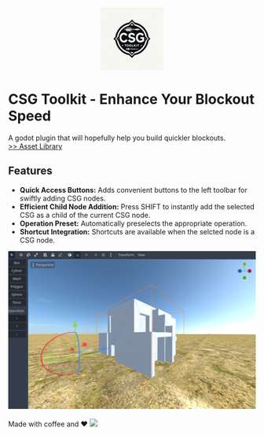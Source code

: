 <center>
<img src="icon.png" width="128" />
</center>

# CSG Toolkit - Enhance Your Blockout Speed
A godot plugin that will hopefully help you build quickler blockouts.
<br/><a href="https://godotengine.org/asset-library/asset/3057">>> Asset Library </a>
## Features
* <b>Quick Access Buttons:</b> Adds convenient buttons to the left toolbar for swiftly adding CSG nodes.
* <b>Efficient Child Node Addition:</b> Press SHIFT to instantly add the selected CSG as a child of the current CSG node.
* <b>Operation Preset:</b> Automatically preselects the appropriate operation.
* <b>Shortcut Integration:</b> Shortcuts are available when the selcted node is a CSG node.

<img src="./demo-image.png">

<br />
<br />
Made with coffee and ♥
<a href="https://ko-fi.com/luckyteapot" target="_blank">
<img src="https://storage.ko-fi.com/cdn/brandasset/kofi_button_dark.png?_gl=1*1la7pqo*_gcl_aw*R0NMLjE3MTc5MzYwNjIuQ2owS0NRandwWld6QmhDMEFSSXNBQ3ZqV1JPSFZ2RTVYN1ZuZ0xhTHFrZko2eXNEX2FTeGF2Yzl1ekc4bTZiVWRHZjFzaS01VTIxUGFIa2FBaUQzRUFMd193Y0I.*_gcl_au*ODYyMTE3ODkyLjE3MTc5MzYzNTI.*_ga*MTkwMjk0ODAxNy4xNzE3OTM2MzE2*_ga_M13FZ7VQ2C*MTcxNzkzNjMxNi4xLjEuMTcxNzkzNjYyOC40OC4wLjA.">
</a>

